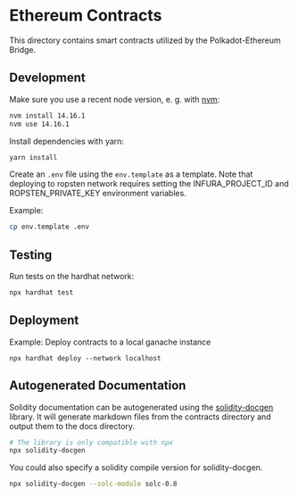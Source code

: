 # Ethereum Contracts

This directory contains smart contracts utilized by the Polkadot-Ethereum Bridge.

## Development

Make sure you use a recent node version, e. g. with [nvm](https://github.com/nvm-sh/nvm#installing-and-updating):

```bash
nvm install 14.16.1
nvm use 14.16.1
```

Install dependencies with yarn:

```bash
yarn install
```

Create an `.env` file using the `env.template` as a template. Note that deploying to ropsten network requires setting the INFURA_PROJECT_ID and ROPSTEN_PRIVATE_KEY environment variables.

Example:

```bash
cp env.template .env
```

## Testing

Run tests on the hardhat network:

```bash
npx hardhat test
```

## Deployment

Example: Deploy contracts to a local ganache instance

```
npx hardhat deploy --network localhost
```

## Autogenerated Documentation

Solidity documentation can be autogenerated using the [solidity-docgen](https://github.com/OpenZeppelin/solidity-docgen) library. It will generate markdown files from the contracts directory and output them to the docs directory.

```bash
# The library is only compatible with npx
npx solidity-docgen
```

You could also specify a solidity compile version for solidity-docgen.
```bash
npx solidity-docgen --solc-module solc-0.8
```
